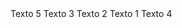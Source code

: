 <!DOCTYPE generic SYSTEM "generic.dtd">

  <!-- include URL URJC -->
  <generic>
    <contenedor>
      Texto 5
      <contenedor>
        Texto 3 
        <contenedor>
          Texto 2
          <contenedor>
          Texto 1
          </contenedor>
        </contenedor>
        <contenedor>
        Texto 4
        </contenedor>
      </contenedor>
    </contenedor>
  </generic>

